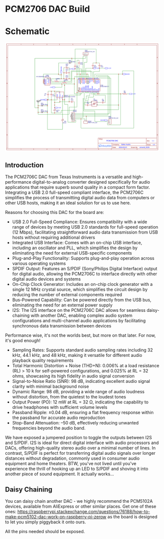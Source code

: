 # PCM2706 DAC Build

# Schematic

![schematic](schematics/PCM2706DAC.svg)


## Introduction

The PCM2706C DAC from Texas Instruments is a versatile and high-performance digital-to-analog converter designed specifically for audio applications that require superb sound quality in a compact form factor. Integrating a USB 2.0 full-speed compliant interface, the PCM2706C simplifies the process of transmitting digital audio data from computers or other USB hosts, making it an ideal solution for us to use here.

Reasons for choosing this DAC for the board are:

*   USB 2.0 Full-Speed Compliance: Ensures compatibility with a wide range of devices by meeting USB 2.0 standards for full-speed operation (12 Mbps), facilitating straightforward audio data transmission from USB hosts without requiring additional drivers
*   Integrated USB Interface: Comes with an on-chip USB interface, including an oscillator and PLL, which simplifies the design by eliminating the need for external USB-specific components
*   Plug-and-Play Functionality: Supports plug-and-play operation across various operating systems
*   SPDIF Output: Features an S/PDIF (Sony/Philips Digital Interface) output for digital audio, allowing the PCM2706C to interface directly with other digital audio devices and systems
*   On-Chip Clock Generator: Includes an on-chip clock generator with a single 12 MHz crystal source, which simplifies the circuit design by reducing the number of external components required
*   Bus-Powered Capability: Can be powered directly from the USB bus, eliminating the need for an external power supply
*   I2S: The I2S interface on the PCM2706C DAC allows for seamless daisy-chaining with another DAC, enabling complex audio system configurations and multi-channel audio applications by facilitating synchronous data transmission between devices

Performance wise, it's not the worlds best, but more on that later.  For now, it's good enough!

*   Sampling Rates: Supports standard audio sampling rates including 32 kHz, 44.1 kHz, and 48 kHz, making it versatile for different audio playback quality requirements
*   Total Harmonic Distortion + Noise (THD+N): 0.006% at a load resistance (RL) > 10 k for self-powered configurations, and 0.025% at RL = 32 ohms, showcasing its high fidelity in audio signal conversion
*   Signal-to-Noise Ratio (SNR): 98 dB, indicating excellent audio signal clarity with minimal background noise
*   Dynamic Range: 98 dB, providing a wide range of audio loudness without distortion, from the quietest to the loudest tones
*   Output Power (PO): 12 mW at RL = 32 Ω, indicating the capability to drive headphones with sufficient volume levels
*   Passband Ripple: ±0.04 dB, ensuring a flat frequency response within the passband for accurate audio reproduction
*   Stop-Band Attenuation: –50 dB, effectively reducing unwanted frequencies beyond the audio band.

We have exposed a jumpered position to toggle the outputs between I2S and S/PDIF.  I2S is ideal for direct digital interface with audio processors and DACs, offering high-quality stereo audio over a minimal number of lines. In contrast, S/PDIF is perfect for transferring digital audio signals over longer distances without degradation, commonly used in consumer audio equipment and home theaters.  BTW, you've not lived until you've experience the thrill of hooking up an LED to S/PDIF and shoving it into another piece of sound equipment.  It actually works...


## Daisy Chaining

You can daisy chain another DAC - we highly recommend the PCM5102A devices, available from AliExpress or other similar places.  Get one of these ones: https://raspberrypi.stackexchange.com/questions/76188/how-to-make-pcm5102-dac-work-on-raspberry-pi-zerow as the board is designed to let you simply piggyback it onto ours.

All the pins needed should be exposed.